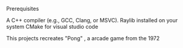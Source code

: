 Prerequisites

A C++ compiler (e.g., GCC, Clang, or MSVC).
Raylib installed on your system
CMake for visual studio code

This projects recreates "Pong" , a arcade game from the 1972




